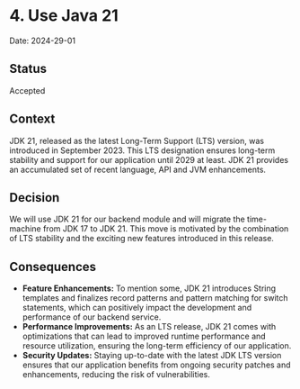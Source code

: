 # 4. Use Java 21

Date: 2024-29-01

## Status

Accepted

## Context

JDK 21, released as the latest Long-Term Support (LTS) version, was introduced in September 2023. This LTS designation
ensures long-term stability and support for our application until 2029 at least. JDK 21 provides an accumulated set of
recent language, API and JVM enhancements.

## Decision

We will use JDK 21 for our backend module and will migrate the time-machine from JDK 17 to JDK 21. This move is
motivated by the combination of LTS stability and the exciting new features introduced in this release.

## Consequences

- **Feature Enhancements:** To mention some, JDK 21 introduces String templates and finalizes record patterns and pattern matching for switch statements, which can positively impact the development and performance of our backend service.
- **Performance Improvements:** As an LTS release, JDK 21 comes with optimizations that can lead to improved runtime performance and resource utilization, ensuring the long-term efficiency of our application.
- **Security Updates:** Staying up-to-date with the latest JDK LTS version ensures that our application benefits from ongoing security patches and enhancements, reducing the risk of vulnerabilities.
